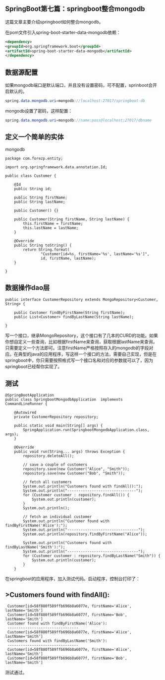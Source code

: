 ## SpringBoot第七篇：springboot整合mongodb

这篇文章主要介绍springboot如何整合mongodb。

在pom文件引入spring-boot-starter-data-mongodb依赖：

```xml
<dependency>
<groupId>org.springframework.boot</groupId>
<artifactId>spring-boot-starter-data-mongodb</artifactId>
</dependency>
```

## 数据源配置

如果mongodb端口是默认端口，并且没有设置密码，可不配置，sprinboot会开启默认的。

```java
spring.data.mongodb.uri=mongodb://localhost:27017/springboot-db
```

mongodb设置了密码，这样配置：

```java
spring.data.mongodb.uri=mongodb://name:pass@localhost:27017/dbname
```

## 定义一个简单的实体

mongodb

```
package com.forezp.entity;

import org.springframework.data.annotation.Id;

public class Customer {

    @Id
    public String id;

    public String firstName;
    public String lastName;

    public Customer() {}

    public Customer(String firstName, String lastName) {
        this.firstName = firstName;
        this.lastName = lastName;
    }

    @Override
    public String toString() {
        return String.format(
                "Customer[id=%s, firstName='%s', lastName='%s']",
                id, firstName, lastName);
    }

}
```

## 数据操作dao层

```
public interface CustomerRepository extends MongoRepository<Customer, String> {

    public Customer findByFirstName(String firstName);
    public List<Customer> findByLastName(String lastName);

}
```

写一个接口，继承MongoRepository，这个接口有了几本的CURD的功能。如果你想自定义一些查询，比如根据firstName来查询，获取根据lastName来查询，只需要定义一个方法即可。注意firstName严格按照存入的mongodb的字段对应。在典型的java的应用程序，写这样一个接口的方法，需要自己实现，但是在springboot中，你只需要按照格式写一个接口名和对应的参数就可以了，因为springboot已经帮你实现了。

## 测试

```
@SpringBootApplication
public class SpringbootMongodbApplication  implements CommandLineRunner {

    @Autowired
    private CustomerRepository repository;

    public static void main(String[] args) {
        SpringApplication.run(SpringbootMongodbApplication.class, args);
    }

    @Override
    public void run(String... args) throws Exception {
        repository.deleteAll();

        // save a couple of customers
        repository.save(new Customer("Alice", "Smith"));
        repository.save(new Customer("Bob", "Smith"));

        // fetch all customers
        System.out.println("Customers found with findAll():");
        System.out.println("-------------------------------");
        for (Customer customer : repository.findAll()) {
            System.out.println(customer);
        }
        System.out.println();

        // fetch an individual customer
        System.out.println("Customer found with findByFirstName('Alice'):");
        System.out.println("--------------------------------");
        System.out.println(repository.findByFirstName("Alice"));

        System.out.println("Customers found with findByLastName('Smith'):");
        System.out.println("--------------------------------");
        for (Customer customer : repository.findByLastName("Smith")) {
            System.out.println(customer);
        }
    }
```

在springboot的应用程序，加入测试代码。启动程序，控制台打印了：

## >Customers found with findAll():

```
 Customer[id=58f880f589ffb696b8a6077e, firstName='Alice', lastName='Smith']
 Customer[id=58f880f589ffb696b8a6077f, firstName='Bob', lastName='Smith']
 Customer found with findByFirstName('Alice'):
 --------------------------------
 Customer[id=58f880f589ffb696b8a6077e, firstName='Alice', lastName='Smith']
 Customers found with findByLastName('Smith'):
 --------------------------------
 Customer[id=58f880f589ffb696b8a6077e, firstName='Alice', lastName='Smith']
 Customer[id=58f880f589ffb696b8a6077f, firstName='Bob', lastName='Smith']
```

测试通过。


